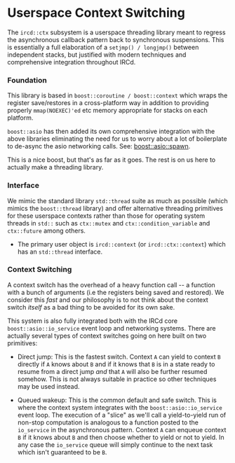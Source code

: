 # Userspace Context Switching

The `ircd::ctx` subsystem is a userspace threading library meant to regress
the asynchronous callback pattern back to synchronous suspensions. This is
essentially a full elaboration of a `setjmp() / longjmp()` between independent
stacks, but justified with modern techniques and comprehensive integration
throughout IRCd.

### Foundation

This library is based in `boost::coroutine / boost::context` which wraps
the register save/restores in a cross-platform way in addition to providing
properly `mmap(NOEXEC)'ed` etc memory appropriate for stacks on each platform.

`boost::asio` has then added its own comprehensive integration with the above
libraries eliminating the need for us to worry about a lot of boilerplate to
de-async the asio networking calls. See: [boost::asio::spawn](http://www.boost.org/doc/libs/1_65_1/boost/asio/spawn.hpp).

This is a nice boost, but that's as far as it goes. The rest is on us here to
actually make a threading library.

### Interface

We mimic the standard library `std::thread` suite as much as possible (which
mimics the `boost::thread` library) and offer alternative threading primitives
for these userspace contexts rather than those for operating system threads in
`std::` such as `ctx::mutex` and `ctx::condition_variable` and `ctx::future`
among others.

* The primary user object is `ircd::context` (or `ircd::ctx::context`) which has
an `std::thread` interface.

### Context Switching

A context switch has the overhead of a heavy function call -- a function with
a bunch of arguments (i.e the registers being saved and restored). We consider
this _fast_ and our philosophy is to not think about the context switch
_itself_ as a bad thing to be avoided for its own sake.

This system is also fully integrated both with the IRCd core
`boost::asio::io_service` event loop and networking systems. There are actually
several types of context switches going on here built on two primitives:

* Direct jump: This is the fastest switch. Context `A` can yield to context `B`
directly if `A` knows about `B` and if it knows that `B` is in a state ready to
resume from a direct jump _and_ that `A` will also be further resumed somehow.
This is not always suitable in practice so other techniques may be used instead.

* Queued wakeup: This is the common default and safe switch. This is where
the context system integrates with the `boost::asio::io_service` event loop.
The execution of a "slice" as we'll call a yield-to-yield run of non-stop
computation is analogous to a function posted to the `io_service` in the
asynchronous pattern. Context `A` can enqueue context `B` if it knows about `B`
and then choose whether to yield or not to yield. In any case the `io_service`
queue will simply continue to the next task which isn't guaranteed to be `B`.
